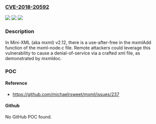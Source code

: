 ### [CVE-2018-20592](https://cve.mitre.org/cgi-bin/cvename.cgi?name=CVE-2018-20592)
![](https://img.shields.io/static/v1?label=Product&message=n%2Fa&color=blue)
![](https://img.shields.io/static/v1?label=Version&message=n%2Fa&color=blue)
![](https://img.shields.io/static/v1?label=Vulnerability&message=n%2Fa&color=brighgreen)

### Description

In Mini-XML (aka mxml) v2.12, there is a use-after-free in the mxmlAdd function of the mxml-node.c file. Remote attackers could leverage this vulnerability to cause a denial-of-service via a crafted xml file, as demonstrated by mxmldoc.

### POC

#### Reference
- https://github.com/michaelrsweet/mxml/issues/237

#### Github
No GitHub POC found.

